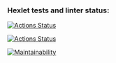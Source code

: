 ### Hexlet tests and linter status:
[![Actions Status](https://github.com/nevograd1613/frontend-project-lvl2/workflows/hexlet-check/badge.svg)](https://github.com/nevograd1613/frontend-project-lvl2/actions)

[![Actions Status](https://github.com/nevograd1613/frontend-project-lvl2/workflows/linter/badge.svg)](https://github.com/nevograd1613/frontend-project-lvl2/actions)


[![Maintainability](https://api.codeclimate.com/v1/badges/1e6264b0f371f65ec38d/maintainability)](https://codeclimate.com/github/nevograd1613/frontend-project-lvl2/maintainability)
